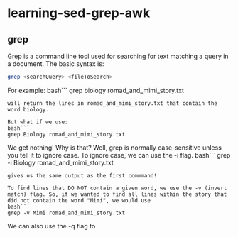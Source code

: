 # learning-sed-grep-awk

## grep
Grep is a command line tool used for searching for text matching a query in a document. The basic syntax is:
```bash
grep <searchQuery> <fileToSearch>
```
For example:
bash```
grep biology romad_and_mimi_story.txt
```
will return the lines in romad_and_mimi_story.txt that contain the word biology.

But what if we use:
bash```
grep Biology romad_and_mimi_story.txt
```
We get nothing! Why is that? Well, grep is normally case-sensitive unless you tell it to ignore case. To ignore case, we can use the -i flag.
bash```
grep -i Biology romad_and_mimi_story.txt
```
gives us the same output as the first commmand!

To find lines that DO NOT contain a given word, we use the -v (invert match) flag. So, if we wanted to find all lines within the story that did not contain the word "Mimi", we would use
bash```
grep -v Mimi romad_and_mimi_story.txt
```

We can also use the -q flag to 

